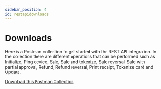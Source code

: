 ```yaml
---
sidebar_position: 4
id: restapidownloads
---
```


# Downloads


Here is a Postman collection to get started with the REST API integration. In the collection there are different operations that can be performed such as Initialize, Ping device, Sale, Sale and tokenize, Sale reversal, Sale with partial approval, Refund, Refund reversal, Print receipt, Tokenize card and Update.


[Download this Postman Collection](/files/Handpoint_API_REST_Collection.json.zip)